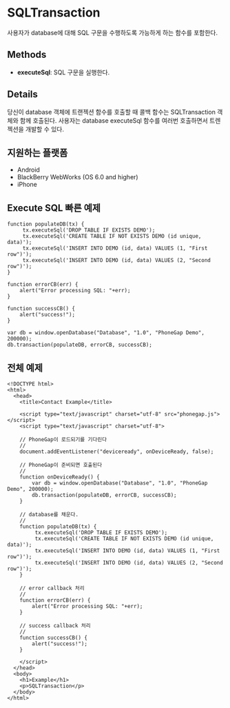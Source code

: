 SQLTransaction
=======

사용자가 database에 대해 SQL 구문을 수행하도록 가능하게 하는 함수를 포함한다.

Methods
-------

- __executeSql__: SQL 구문을 실행한다.

Details
-------

당신이 database 객체에 트랜젝션 함수를 호출할 때 콜백 함수는 SQLTransaction 객체와 함께 호출된다. 사용자는 database executeSql 함수를 여러번 호출하면서 트렌젝션을 개발할 수 있다.

지원하는 플랫폼
-------------------

- Android
- BlackBerry WebWorks (OS 6.0 and higher)
- iPhone

Execute SQL 빠른 예제
------------------

	function populateDB(tx) {
		 tx.executeSql('DROP TABLE IF EXISTS DEMO');
		 tx.executeSql('CREATE TABLE IF NOT EXISTS DEMO (id unique, data)');
		 tx.executeSql('INSERT INTO DEMO (id, data) VALUES (1, "First row")');
		 tx.executeSql('INSERT INTO DEMO (id, data) VALUES (2, "Second row")');
	}
	
	function errorCB(err) {
		alert("Error processing SQL: "+err);
	}
	
	function successCB() {
		alert("success!");
	}
	
	var db = window.openDatabase("Database", "1.0", "PhoneGap Demo", 200000);
	db.transaction(populateDB, errorCB, successCB);

전체 예제
------------

    <!DOCTYPE html>
    <html>
      <head>
        <title>Contact Example</title>

        <script type="text/javascript" charset="utf-8" src="phonegap.js"></script>
        <script type="text/javascript" charset="utf-8">

        // PhoneGap이 로드되기를 기다린다
        //
        document.addEventListener("deviceready", onDeviceReady, false);

        // PhoneGap이 준비되면 호출된다
        //
        function onDeviceReady() {
			var db = window.openDatabase("Database", "1.0", "PhoneGap Demo", 200000);
			db.transaction(populateDB, errorCB, successCB);
        }
		
		// database를 채운다.
		//
		function populateDB(tx) {
			 tx.executeSql('DROP TABLE IF EXISTS DEMO');
			 tx.executeSql('CREATE TABLE IF NOT EXISTS DEMO (id unique, data)');
			 tx.executeSql('INSERT INTO DEMO (id, data) VALUES (1, "First row")');
			 tx.executeSql('INSERT INTO DEMO (id, data) VALUES (2, "Second row")');
		}
		
		// error callback 처리
		//
		function errorCB(err) {
			alert("Error processing SQL: "+err);
		}
		
		// success callback 처리
		//
		function successCB() {
			alert("success!");
		}
	
        </script>
      </head>
      <body>
        <h1>Example</h1>
        <p>SQLTransaction</p>
      </body>
    </html>
